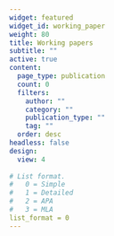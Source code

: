 ```yaml
---
widget: featured
widget_id: working_paper
weight: 80
title: Working papers
subtitle: ""
active: true
content:
  page_type: publication
  count: 0
  filters:
    author: ""
    category: ""
    publication_type: ""
    tag: ""
  order: desc
headless: false
design:
  view: 4
  
# List format.
#   0 = Simple
#   1 = Detailed
#   2 = APA
#   3 = MLA
list_format = 0
---
```

